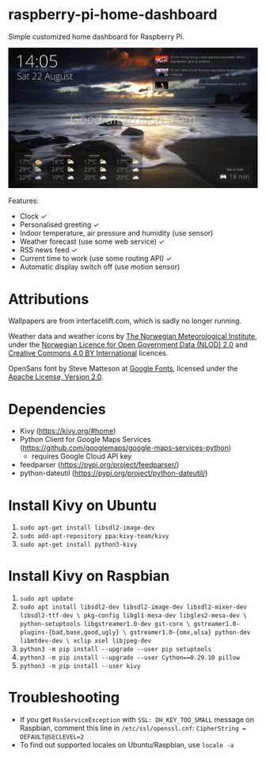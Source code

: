 # raspberry-pi-home-dashboard
Simple customized home dashboard for Raspberry Pi.

![Image](https://raw.githubusercontent.com/schmidltomas/raspberry-pi-home-dashboard/master/wallpapers/readme.png)

Features:
* Clock ✓
* Personalised greeting ✓
* Indoor temperature, air pressure and humidity (use sensor)
* Weather forecast (use some web service) ✓
* RSS news feed ✓
* Current time to work (use some routing API) ✓
* Automatic display switch off (use motion sensor)

# Attributions
Wallpapers are from interfacelift.com, which is sadly no longer running.

Weather data and weather icons by [The Norwegian Meteorological Institute](https://www.met.no/en), under the [Norwegian Licence for Open Government Data (NLOD) 2.0](https://data.norge.no/nlod/en/2.0/) and [Creative Commons 4.0 BY International](https://creativecommons.org/licenses/by/4.0/) licences.

OpenSans font by Steve Matteson at [Google Fonts](https://fonts.google.com/), licensed under the [Apache License, Version 2.0](http://www.apache.org/licenses/LICENSE-2.0).  

# Dependencies
* Kivy (https://kivy.org/#home)
* Python Client for Google Maps Services (https://github.com/googlemaps/google-maps-services-python)
    * requires Google Cloud API key
* feedparser (https://pypi.org/project/feedparser/)
* python-dateutil (https://pypi.org/project/python-dateutil/)

# Install Kivy on Ubuntu
1. `sudo apt-get install libsdl2-image-dev`
2. `sudo add-apt-repository ppa:kivy-team/kivy`
3. `sudo apt-get install python3-kivy`

# Install Kivy on Raspbian
1. `sudo apt update`
2. `sudo apt install libsdl2-dev libsdl2-image-dev libsdl2-mixer-dev libsdl2-ttf-dev \
   pkg-config libgl1-mesa-dev libgles2-mesa-dev \
   python-setuptools libgstreamer1.0-dev git-core \
   gstreamer1.0-plugins-{bad,base,good,ugly} \
   gstreamer1.0-{omx,alsa} python-dev libmtdev-dev \
   xclip xsel libjpeg-dev`
3. `python3 -m pip install --upgrade --user pip setuptools`
4. `python3 -m pip install --upgrade --user Cython==0.29.10 pillow`
5. `python3 -m pip install --user kivy`

# Troubleshooting
* If you get `RssServiceException` with `SSL: DH_KEY_TOO_SMALL` message on Raspbian, comment this line in `/etc/ssl/openssl.cnf`:
```CipherString = DEFAULT@SECLEVEL=2```
* To find out supported locales on Ubuntu/Raspbian, use `locale -a`

